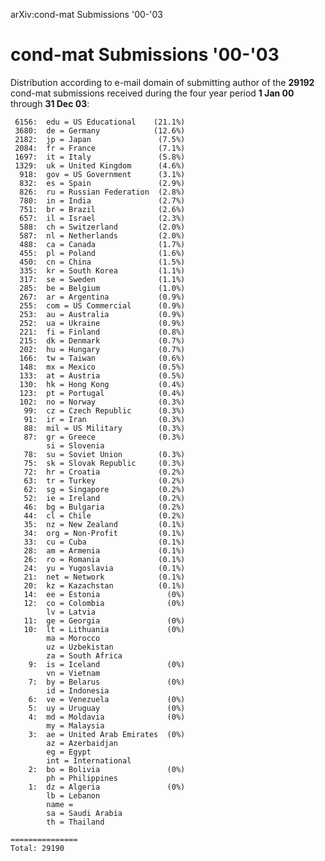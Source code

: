 arXiv:cond-mat Submissions '00-'03

cond-mat Submissions '00-'03
============================

Distribution according to e-mail domain of submitting author of the
**29192** cond-mat submissions received during the four year period **1
Jan 00** through **31 Dec 03**:

     6156:  edu = US Educational    (21.1%)
     3680:  de = Germany            (12.6%)
     2182:  jp = Japan               (7.5%)
     2084:  fr = France              (7.1%)
     1697:  it = Italy               (5.8%)
     1329:  uk = United Kingdom      (4.6%)
      918:  gov = US Government      (3.1%)
      832:  es = Spain               (2.9%)
      826:  ru = Russian Federation  (2.8%)
      780:  in = India               (2.7%)
      751:  br = Brazil              (2.6%)
      657:  il = Israel              (2.3%)
      588:  ch = Switzerland         (2.0%)
      587:  nl = Netherlands         (2.0%)
      488:  ca = Canada              (1.7%)
      455:  pl = Poland              (1.6%)
      450:  cn = China               (1.5%)
      335:  kr = South Korea         (1.1%)
      317:  se = Sweden              (1.1%)
      285:  be = Belgium             (1.0%)
      267:  ar = Argentina           (0.9%)
      255:  com = US Commercial      (0.9%)
      253:  au = Australia           (0.9%)
      252:  ua = Ukraine             (0.9%)
      221:  fi = Finland             (0.8%)
      215:  dk = Denmark             (0.7%)
      202:  hu = Hungary             (0.7%)
      166:  tw = Taiwan              (0.6%)
      148:  mx = Mexico              (0.5%)
      133:  at = Austria             (0.5%)
      130:  hk = Hong Kong           (0.4%)
      123:  pt = Portugal            (0.4%)
      102:  no = Norway              (0.3%)
       99:  cz = Czech Republic      (0.3%)
       91:  ir = Iran                (0.3%)
       88:  mil = US Military        (0.3%)
       87:  gr = Greece              (0.3%)
            si = Slovenia
       78:  su = Soviet Union        (0.3%)
       75:  sk = Slovak Republic     (0.3%)
       72:  hr = Croatia             (0.2%)
       63:  tr = Turkey              (0.2%)
       62:  sg = Singapore           (0.2%)
       52:  ie = Ireland             (0.2%)
       46:  bg = Bulgaria            (0.2%)
       44:  cl = Chile               (0.2%)
       35:  nz = New Zealand         (0.1%)
       34:  org = Non-Profit         (0.1%)
       33:  cu = Cuba                (0.1%)
       28:  am = Armenia             (0.1%)
       26:  ro = Romania             (0.1%)
       24:  yu = Yugoslavia          (0.1%)
       21:  net = Network            (0.1%)
       20:  kz = Kazachstan          (0.1%)
       14:  ee = Estonia               (0%)
       12:  co = Colombia              (0%)
            lv = Latvia
       11:  ge = Georgia               (0%)
       10:  lt = Lithuania             (0%)
            ma = Morocco
            uz = Uzbekistan
            za = South Africa
        9:  is = Iceland               (0%)
            vn = Vietnam
        7:  by = Belarus               (0%)
            id = Indonesia
        6:  ve = Venezuela             (0%)
        5:  uy = Uruguay               (0%)
        4:  md = Moldavia              (0%)
            my = Malaysia
        3:  ae = United Arab Emirates  (0%)
            az = Azerbaidjan
            eg = Egypt
            int = International
        2:  bo = Bolivia               (0%)
            ph = Philippines
        1:  dz = Algeria               (0%)
            lb = Lebanon
            name = 
            sa = Saudi Arabia
            th = Thailand

    ===============
    Total: 29190
